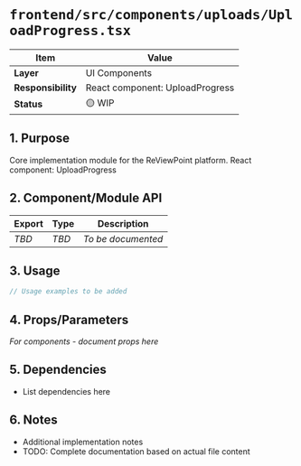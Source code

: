 # `frontend/src/components/uploads/UploadProgress.tsx`

| Item               | Value                                                              |
| ------------------ | ------------------------------------------------------------------ |
| **Layer**          | UI Components                                                           |
| **Responsibility** | React component: UploadProgress                                                   |
| **Status**         | 🟡 WIP                                                            |

## 1. Purpose

Core implementation module for the ReViewPoint platform. React component: UploadProgress

## 2. Component/Module API

| Export       | Type     | Description            |
| ------------ | -------- | ---------------------- |
| *TBD*        | *TBD*    | *To be documented*     |

## 3. Usage

```typescript
// Usage examples to be added
```

## 4. Props/Parameters

*For components - document props here*

## 5. Dependencies

- List dependencies here

## 6. Notes

- Additional implementation notes
- TODO: Complete documentation based on actual file content

